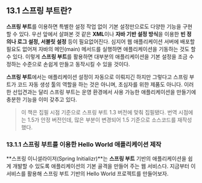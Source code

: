## 13.1 스프링 부트란?

**스프링 부트**를 이용하면 특별한 설정 작업 없이 기본 설정만으로도 다양한 기능을 구현할 수 있다. 우선 앞에서 살펴본 것 같은 **XML**이나 **자바 기반 설정 방식**을 이용한 **빈 정의나 로그 설정, 서블릿 설정** 등이 필요없어진다. 심지어 웹 애플리케이션 서버에 배포할 필요도 없어져 자바의 메인(main) 메서드를 실행하면 애플리케이션을 기동하는 것도 할 수 있다. 이렇게 **스프링 부트**를 활용하면 대부분의 애플리케이션을 기본 설정을 조금 수정하는 수준으로 손쉽게 만들고 동작시킬 수 있을 것이다.



**스프링 부트**에서는 애플리케이션 설정이 자동으로 이뤄지긴 하지만 그렇다고 스프링 부트가 코드 자동 생성 툴의 역할을 하는 것은 아니며, 초심자를 위한 제품도 아니다. 이러한 선입견과는 달리 스프링 부트는 운영 환경에서 사용 가능한 애플리케이션을 만들기에 충분한 기능을 이미 갖추고 있다.



> 이 책은 집필 시점 기준으로 스프링 부트 1.3 버전에 맞춰 집필됐다. 번역 시점에는 1.5가 안정 버전인데, 많은 부분이 변경되어 1.5 기준으로 소스코드를 재작성했다.





### 13.1.1 스프링 부트를 이용한 Hello World 애플리케이션 제작

**스프링 이니셜라이저(Spring Initializr)**는 **스프링 부트** 기반의 애플리케이션을 쉽게 개발할 수 있도록 애플리케이션의 기본 골격을 만들어 주는 웹 서비스다. 지금부터 이 서비스를 활용해 스프링 부트 기반의 Hello World 프로젝트를 만들어보자.













